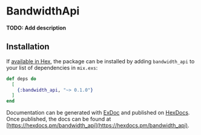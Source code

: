 # BandwidthApi

**TODO: Add description**

## Installation

If [available in Hex](https://hex.pm/docs/publish), the package can be installed
by adding `bandwidth_api` to your list of dependencies in `mix.exs`:

```elixir
def deps do
  [
    {:bandwidth_api, "~> 0.1.0"}
  ]
end
```

Documentation can be generated with [ExDoc](https://github.com/elixir-lang/ex_doc)
and published on [HexDocs](https://hexdocs.pm). Once published, the docs can
be found at [https://hexdocs.pm/bandwidth_api](https://hexdocs.pm/bandwidth_api).

